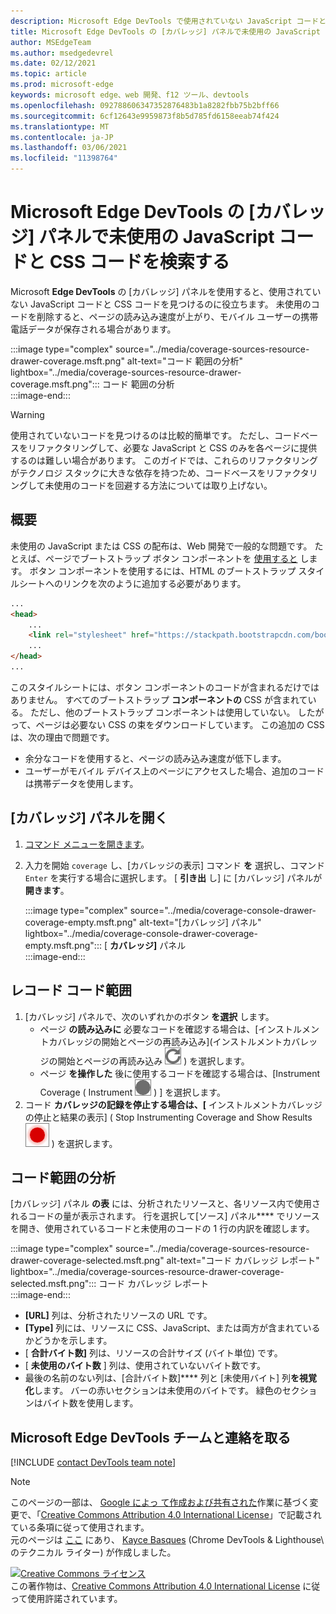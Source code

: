 ```yaml
---
description: Microsoft Edge DevTools で使用されていない JavaScript コードと CSS コードを見つけて分析する方法。
title: Microsoft Edge DevTools の [カバレッジ] パネルで未使用の JavaScript と CSS コードを検索する
author: MSEdgeTeam
ms.author: msedgedevrel
ms.date: 02/12/2021
ms.topic: article
ms.prod: microsoft-edge
keywords: microsoft edge、web 開発、f12 ツール、devtools
ms.openlocfilehash: 092788606347352876483b1a8282fbb75b2bff66
ms.sourcegitcommit: 6cf12643e9959873f8b5d785fd6158eeab74f424
ms.translationtype: MT
ms.contentlocale: ja-JP
ms.lasthandoff: 03/06/2021
ms.locfileid: "11398764"
---
```

<!-- Copyright Kayce Basques 

   Licensed under the Apache License, Version 2.0 (the "License");
   you may not use this file except in compliance with the License.
   You may obtain a copy of the License at

       https://www.apache.org/licenses/LICENSE-2.0

   Unless required by applicable law or agreed to in writing, software
   distributed under the License is distributed on an "AS IS" BASIS,
   WITHOUT WARRANTIES OR CONDITIONS OF ANY KIND, either express or implied.
   See the License for the specific language governing permissions and
   limitations under the License.  -->

# <a name="find-unused-javascript-and-css-code-with-the-coverage-panel-in-microsoft-edge-devtools"></a>Microsoft Edge DevTools の [カバレッジ] パネルで未使用の JavaScript コードと CSS コードを検索する  

Microsoft **Edge DevTools** の [カバレッジ] パネルを使用すると、使用されていない JavaScript コードと CSS コードを見つけるのに役立ちます。  未使用のコードを削除すると、ページの読み込み速度が上がり、モバイル ユーザーの携帯電話データが保存される場合があります。  

:::image type="complex" source="../media/coverage-sources-resource-drawer-coverage.msft.png" alt-text="コード 範囲の分析" lightbox="../media/coverage-sources-resource-drawer-coverage.msft.png":::
   コード 範囲の分析  
:::image-end:::  

> [!WARNING]
> 使用されていないコードを見つけるのは比較的簡単です。  ただし、コードベースをリファクタリングして、必要な JavaScript と CSS のみを各ページに提供するのは難しい場合があります。  このガイドでは、これらのリファクタリングがテクノロジ スタックに大きな依存を持つため、コードベースをリファクタリングして未使用のコードを回避する方法については取り上げない。  

## <a name="overview"></a>概要  

未使用の JavaScript または CSS の配布は、Web 開発で一般的な問題です。  たとえば、ページでブートストラップ ボタン コンポーネントを [使用すると][BootstrapButtons] します。  ボタン コンポーネントを使用するには、HTML のブートストラップ スタイルシートへのリンクを次のように追加する必要があります。  

```html
...
<head>
    ...
    <link rel="stylesheet" href="https://stackpath.bootstrapcdn.com/bootstrap/4.3.1/css/bootstrap.min.css" integrity="sha384-ggOyR0iXCbMQv3Xipma34MD+dH/1fQ784/j6cY/iJTQUOhcWr7x9JvoRxT2MZw1T" crossorigin="anonymous">
    ...
</head>
...
```  

このスタイルシートには、ボタン コンポーネントのコードが含まれるだけではありません。  すべてのブートストラップ **コンポーネントの** CSS が含まれている。  ただし、他のブートストラップ コンポーネントは使用していない。  したがって、ページは必要ない CSS の束をダウンロードしています。  この追加の CSS は、次の理由で問題です。  

*   余分なコードを使用すると、ページの読み込み速度が低下します。  <!--Navigate to [Render-Blocking CSS][render].  -->  
*   ユーザーがモバイル デバイス上のページにアクセスした場合、追加のコードは携帯データを使用します。  
    
<!--[render]: /web/fundamentals/performance/critical-rendering-path/render-blocking-css  -->  

## <a name="open-the-coverage-panel"></a>[カバレッジ] パネルを開く  

1.  [コマンド メニューを開きます][DevToolsCommandMenu]。  
1.  入力を開始 `coverage` し、[カバレッジの表示] コマンド **を** 選択し、コマンド `Enter` を実行する場合に選択します。  [ **引き出** し] に [カバレッジ] パネルが **開きます**。  

    :::image type="complex" source="../media/coverage-console-drawer-coverage-empty.msft.png" alt-text="[カバレッジ] パネル" lightbox="../media/coverage-console-drawer-coverage-empty.msft.png":::
       [ **カバレッジ]** パネル  
    :::image-end:::  
    
## <a name="record-code-coverage"></a>レコード コード範囲  

1.  [カバレッジ] パネルで、次のいずれかのボタン **を選択** します。  
    *   ページ **の読み込みに** 必要なコードを確認する場合は、[インストルメントカバレッジの開始とページの再読み込み]\(インストルメントカバレッジの開始とページの再読み込み ![ ][ImageReloadIcon] \) を選択します。  
    *   ページ **を操作した** 後に使用するコードを確認する場合は、[Instrument Coverage \( Instrument ![ Coverage ][ImageRecordIcon] \) ] を選択します。  
1.  コード **カバレッジの記録を停止する場合は、[** インストルメントカバレッジの停止と結果の表示] \( Stop Instrumenting Coverage and Show Results ![ ][ImageStopIcon] \) を選択します。  
    
## <a name="analyze-code-coverage"></a>コード範囲の分析  

[カバレッジ] パネル **の表** には、分析されたリソースと、各リソース内で使用されるコードの量が表示されます。  行を選択して[ソース] パネル**** でリソースを開き、使用されているコードと未使用のコードの 1 行の内訳を確認します。  

:::image type="complex" source="../media/coverage-sources-resource-drawer-coverage-selected.msft.png" alt-text="コード カバレッジ レポート" lightbox="../media/coverage-sources-resource-drawer-coverage-selected.msft.png":::
   コード カバレッジ レポート  
:::image-end:::  

*   **[URL]** 列は、分析されたリソースの URL です。  
*   **[Type]** 列には、リソースに CSS、JavaScript、または両方が含まれているかどうかを示します。  
*   [ **合計バイト数]** 列は、リソースの合計サイズ (バイト単位) です。  
*   [ **未使用のバイト数** ] 列は、使用されていないバイト数です。  
*   最後の名前のない列は、[合計バイト数]**** 列と [未使用バイト] 列**を視覚化**します。  バーの赤いセクションは未使用のバイトです。  緑色のセクションはバイト数を使用します。  
    
## <a name="getting-in-touch-with-the-microsoft-edge-devtools-team"></a>Microsoft Edge DevTools チームと連絡を取る  

[!INCLUDE [contact DevTools team note](../includes/contact-devtools-team-note.md)]  

<!-- image links -->  

[ImageReloadIcon]: ../media/reload-icon.msft.png  
[ImageRecordIcon]: ../media/record-icon.msft.png  
[ImageStopIcon]: ../media/stop-icon.msft.png  

<!-- links -->  

[DevToolsCommandMenu]: ../command-menu/index.md "[Microsoft Edge DevTools コマンド] メニューメニューを使用してコマンドを実行|Microsoft Docs"  

[BootstrapButtons]: https://getbootstrap.com/docs/4.3/components/buttons "ボタン - ブートストラップ"  

> [!NOTE]
> このページの一部は、 [Google によっ て作成および共有された][GoogleSitePolicies]作業に基づく変更で、「[Creative Commons Attribution 4.0 International License][CCA4IL]」で記載されている条項に従って使用されます。  
> 元のページは [ここ](https://developers.google.com/web/tools/chrome-devtools/coverage/index) にあり、 [Kayce Basques][KayceBasques] \(Chrome DevTools \& Lighthouse\ のテクニカル ライター) が作成しました。  

[![Creative Commons ライセンス][CCby4Image]][CCA4IL]  
この著作物は、[Creative Commons Attribution 4.0 International License][CCA4IL] に従って使用許諾されています。  

[CCA4IL]: https://creativecommons.org/licenses/by/4.0  
[CCby4Image]: https://i.creativecommons.org/l/by/4.0/88x31.png  
[GoogleSitePolicies]: https://developers.google.com/terms/site-policies  
[KayceBasques]: https://developers.google.com/web/resources/contributors/kaycebasques  
